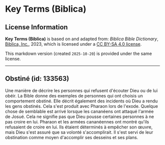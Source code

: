 # Key Terms (Biblica)

## License Information

**Key Terms (Biblica)** is based on and adapted from: _Biblica Bible Dictionary_, [Biblica, Inc.](https://www.biblica.com/), 2023, which is licensed under a [CC BY-SA 4.0 license](https://creativecommons.org/licenses/by-sa/4.0/legalcode.en).

This markdown version (created `2025-10-20`) is provided under the same license.



--------------------------------

## Obstiné (id: 133563)

Une manière de décrire les personnes qui refusent d'écouter Dieu ou de lui obéir. La Bible donne des exemples de personnes qui ont choisis un comportement obstiné. Elle décrit également des incidents où Dieu a rendu les gens obstinés. Cela s'est produit avec Pharaon lors de l'exode. Quelque chose de semblable est arrivé lorsque les cananéens ont attaqué l'armée de Josué. Cela ne signifie pas que Dieu pousse certaines personnes à ne pas croire en lui. Pharaon et les armées cananéennes ont montré qu'ils refusaient de croire en lui. Ils étaient déterminés à empêcher son œuvre, mais Dieu s'est assuré que sa volonté s'accomplirait. Il s'est servi de leur obstination comme moyen d'accomplir ses desseins et ses plans.


